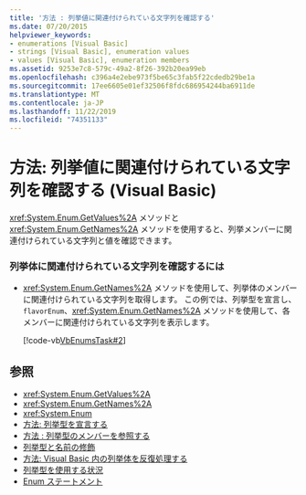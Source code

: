 ```yaml
---
title: '方法 : 列挙値に関連付けられている文字列を確認する'
ms.date: 07/20/2015
helpviewer_keywords:
- enumerations [Visual Basic]
- strings [Visual Basic], enumeration values
- values [Visual Basic], enumeration members
ms.assetid: 9253e7c8-579c-49a2-8f26-392b20ea99eb
ms.openlocfilehash: c396a4e2ebe973f5be65c3fab5f22cdedb29be1a
ms.sourcegitcommit: 17ee6605e01ef32506f8fdc686954244ba6911de
ms.translationtype: MT
ms.contentlocale: ja-JP
ms.lasthandoff: 11/22/2019
ms.locfileid: "74351133"
---
```

# <a name="how-to-determine-the-string-associated-with-an-enumeration-value-visual-basic"></a>方法: 列挙値に関連付けられている文字列を確認する (Visual Basic)
<xref:System.Enum.GetValues%2A> メソッドと <xref:System.Enum.GetNames%2A> メソッドを使用すると、列挙メンバーに関連付けられている文字列と値を確認できます。  
  
### <a name="to-determine-the-string-associated-with-an-enumeration"></a>列挙体に関連付けられている文字列を確認するには  
  
- <xref:System.Enum.GetNames%2A> メソッドを使用して、列挙体のメンバーに関連付けられている文字列を取得します。 この例では、列挙型を宣言し、`flavorEnum`、<xref:System.Enum.GetNames%2A> メソッドを使用して、各メンバーに関連付けられている文字列を表示します。  
  
     [!code-vb[VbEnumsTask#2](~/samples/snippets/visualbasic/VS_Snippets_VBCSharp/VbEnumsTask/VB/Class2.vb#2)]  
  
## <a name="see-also"></a>参照

- <xref:System.Enum.GetValues%2A>
- <xref:System.Enum.GetNames%2A>
- <xref:System.Enum>
- [方法: 列挙型を宣言する](../../../../visual-basic/programming-guide/language-features/constants-enums/how-to-declare-enumerations.md)
- [方法 : 列挙型のメンバーを参照する](../../../../visual-basic/programming-guide/language-features/constants-enums/how-to-refer-to-an-enumeration-member.md)
- [列挙型と名前の修飾](../../../../visual-basic/programming-guide/language-features/constants-enums/enumerations-and-name-qualification.md)
- [方法: Visual Basic 内の列挙体を反復処理する](../../../../visual-basic/programming-guide/language-features/constants-enums/how-to-iterate-through-an-enumeration.md)
- [列挙型を使用する状況](../../../../visual-basic/programming-guide/language-features/constants-enums/when-to-use-an-enumeration.md)
- [Enum ステートメント](../../../../visual-basic/language-reference/statements/enum-statement.md)
